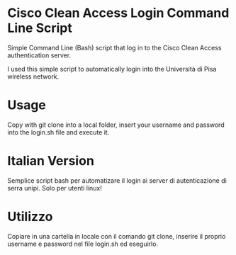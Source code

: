 # Cisco Clean Access Login Command Line Script #

Simple Command Line (Bash) script that log in to the Cisco Clean Access authentication server.

I used this simple script to automatically login into the Università di Pisa wireless network.

# Usage # 

Copy with git clone into a local folder, insert your username and password into the login.sh file and execute it. 

# Italian Version #
Semplice script bash per automatizare il login ai server di autenticazione di serra unipi.
Solo per utenti linux!

# Utilizzo #

Copiare in una cartella in locale con il comando git clone, inserire il proprio username e password nel file login.sh ed eseguirlo. 
